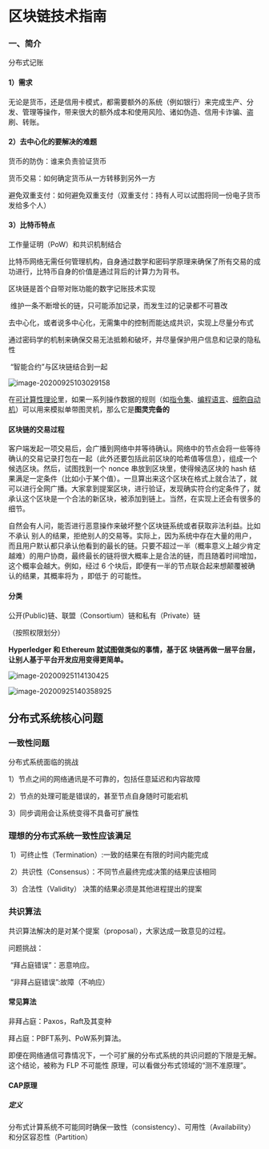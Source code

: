 # 区块链技术指南

### 一、简介

分布式记账

#### 1）需求

无论是货币，还是信用卡模式，都需要额外的系统（例如银行）来完成生产、分发、管理等操作，带来很大的额外成本和使用风险、诸如伪造、信用卡诈骗、盗刷、转账。

#### 2）去中心化的要解决的难题

货币的防伪：谁来负责验证货币

货币交易：如何确定货币从一方转移到另外一方

避免双重支付：如何避免双重支付（双重支付：持有人可以试图将同一份电子货币发给多个人）

#### 3）比特币特点

工作量证明（PoW）和共识机制结合

比特币网络无需任何管理机构，自身通过数学和密码学原理来确保了所有交易的成功进行，比特币自身的价值是通过背后的计算力为背书。

区块链是首个自带对账功能的数字记账技术实现

​	维护一条不断增长的链，只可能添加记录，而发生过的记录都不可篡改

​	去中心化，或者说多中心化，无需集中的控制而能达成共识，实现上尽量分布式

​	通过密码学的机制来确保交易无法抵赖和破坏，并尽量保护用户信息和记录的隐私性

​	“智能合约”与区块链结合到一起

![image-20200925103029158](C:\Users\mgr\AppData\Roaming\Typora\typora-user-images\image-20200925103029158.png)



在[可计算性理论](https://baike.baidu.com/item/可计算性理论/2125738)里，如果一系列操作数据的规则（如[指令集](https://baike.baidu.com/item/指令集/238130)、[编程语言](https://baike.baidu.com/item/编程语言/9845131)、[细胞自动机](https://baike.baidu.com/item/细胞自动机/2765689)）可以用来模拟单带图灵机，那么它是**图灵完备的**

#### 区块链的交易过程

客户端发起一项交易后，会广播到网络中并等待确认。网络中的节点会将一些等待确认的交易记录打包在一起（此外还要包括此前区块的哈希值等信息），组成一个候选区块。然后，试图找到一个 nonce 串放到区块里，使得候选区块的 hash 结果满足一定条件（比如小于某个值）。一旦算出来这个区块在格式上就合法了，就可以进行全网广播。大家拿到提案区块，进行验证，发现确实符合约定条件了，就承认这个区块是一个合法的新区块，被添加到链上。当然，在实现上还会有很多的细节。

自然会有人问，能否进行恶意操作来破坏整个区块链系统或者获取非法利益。比如不承认
别人的结果，拒绝别人的交易等。实际上，因为系统中存在大量的用户，而且用户默认都只承认他看到的最长的链。只要不超过一半（概率意义上越少肯定越难）的用户协商，最终最长的链将很大概率上是合法的链，而且随着时间增加，这个概率会越大。例如，经过 6 个块后，即便有一半的节点联合起来想颠覆被确认的结果，其概率将为 ，即低于 的可能性。

#### 分类

公开(Public)链、联盟（Consortium）链和私有（Private）链

（按照权限划分）

**Hyperledger 和 Ethereum 就试图做类似的事情，基于区
块链再做一层平台层，让别人基于平台开发应用变得更简单。**

![image-20200925114130425](C:\Users\mgr\AppData\Roaming\Typora\typora-user-images\image-20200925114130425.png)

![image-20200925140358925](C:\Users\mgr\AppData\Roaming\Typora\typora-user-images\image-20200925140358925.png)

## 分布式系统核心问题

### 一致性问题

分布式系统面临的挑战

1）节点之间的网络通讯是不可靠的，包括任意延迟和内容故障

2）节点的处理可能是错误的，甚至节点自身随时可能宕机

3）同步调用会让系统变得不具备可扩展性

### 理想的分布式系统一致性应该满足

​	1）可终止性（Termination）:一致的结果在有限的时间内能完成

​	2）共识性（Consensus）：不同节点最终完成决策的结果应该相同

​	3）合法性（Validity） 决策的结果必须是其他进程提出的提案

### 共识算法

共识算法解决的是对某个提案（proposal），大家达成一致意见的过程。

问题挑战：

​	“拜占庭错误”：恶意响应。

​	“非拜占庭错误”:故障（不响应）

#### 常见算法

非拜占庭：Paxos，Raft及其变种

拜占庭：PBFT系列、PoW系列算法。

即便在网络通信可靠情况下，一个可扩展的分布式系统的共识问题的下限是无解。
这个结论，被称为 FLP 不可能性 原理，可以看做分布式领域的“测不准原理”。

#### CAP原理

##### 定义

分布式计算系统不可能同时确保一致性（consistency）、可用性（Availability）和分区容忍性（Partition）